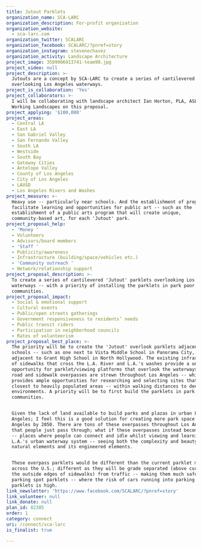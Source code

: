 ```yaml
---
title: Jutout Parklets
organization_name: SCA-LARC
organization_description: For-profit organization
organization_website:
  - sca-larc.com
organization_twitter: SCALARC
organization_facebook: SCALARC/?pnref=story
organization_instagram: stevenechavez
organization_activity: Landscape Architecture
project_image: 3589906913741-team90.jpg
project_video: null
project_description: >-
  Jutouts are a concept by SCA-LARC to create a series of cantilevered parklets
  overlooking Los Angeles waterways.
project_is_collaboration: 'Yes'
project_collaborators: >-
  I will be collaborating with landscape architect Ian Horton, PLA, ASLA of
  Working Landscapes on this proposal.
project_applying: '$100,000'
project_areas:
  - Central LA
  - East LA
  - San Gabriel Valley
  - San Fernando Valley
  - South LA
  - Westside
  - South Bay
  - Gateway Cities
  - Antelope Valley
  - County of Los Angeles
  - City of Los Angeles
  - LAUSD
  - Los Angeles Rivers and Washes
project_measure: >-
  Heavy use -- particularly near schools. And the establishment of programs that
  facilitate learning and opportunities for public art -- such as the
  establishment of a public arts program that will create unique,
  community-based art, for each 'Jutout' park.
project_proposal_help:
  - 'Money '
  - Volunteers
  - Advisors/board members
  - 'Staff '
  - Publicity/awareness
  - Infrastructure (building/space/vehicles etc.)
  - 'Community outreach '
  - Network/relationship support
project_proposal_description: >-
  To create a series of cantilevered 'Jutout' parklets overlooking Los Angeles
  waterways -- with a priority of installing the parklets in park poor
  communities.
project_proposal_impact:
  - Social & emotional support
  - Cultural events
  - Public/open streets gatherings
  - Government responsiveness to residents’ needs
  - Public transit riders
  - Participation in neighborhood councils
  - Rates of volunteerism
project_proposal_best_place: >-
  The priority will be to create the 'Jutout' overlook parklets adjacent to
  schools -- such as one next to Vista Middle School in Panorama City, and one
  adjacent to Grant High School in North Hollywood. The existing infrastructure
  of sidewalks that cross the L.A. River and L.A.'s washes provide a unique
  opportunity for parklet/viewing platforms that overlook the waterways. These
  road and sidewalk overpasses are strewn throughout Los Angeles -- which
  provides ample opportunities for researching and selecting sites that are
  closest to heavily populated areas -- within walking distances to dense urban
  environments. A priority will be to first build the parklets in park poor
  communities.


  Given the lack of land available to build parks and plazas in urban Los
  Angeles; I feel this is a good solution for creating more park space in Los
  Angeles by 2050. There are tons of these overpasses throughout Los Angeles
  that people just pass through; what if these overpasses instead become places
  -- places where people can connect and idle whilst viewing and learning about
  L.A.'s urban waterway system -- seeing both the complexity and beauty in its
  natural elements and its engineered elements.


  These overpass parklets would be different than the current parklet model seen
  across the U.S.; different as they will be grade separated (above curbs and on
  the outside edges of sidewalks) from traffic -- making them much safer than
  parking spot parklets -- where the risk of cars running into parking spot
  parklets is high.
link_newsletter: 'https://www.facebook.com/SCALARC/?pnref=story'
link_volunteer: null
link_donate: null
plan_id: 82385
order: 1
category: connect
uri: /connect/sca-larc
is_finalist: true

---
```

